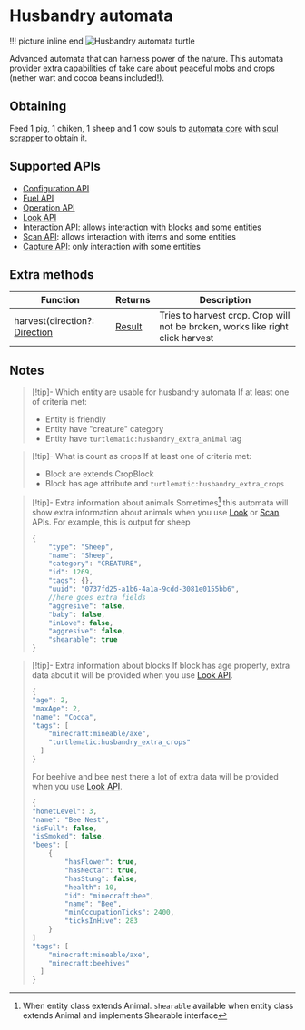 # Husbandry automata

!!! picture inline end
    ![Husbandry automata turtle](husbandry_automata_turtle.png)

Advanced automata that can harness power of the nature. This automata provider extra capabilities of take care about peaceful mobs and crops (nether wart and cocoa beans included!).

## Obtaining

Feed 1 pig, 1 chiken, 1 sheep and 1 cow souls to [automata core](automata.md) with [soul scrapper](soul_scrapper.md) to obtain it.

## Supported APIs

- [Configuration API](configuration.md)
- [Fuel API](fuel.md)
- [Operation API](operation.md)
- [Look API](look.md)
- [Interaction API](interaction.md): allows interaction with blocks and some entities
- [Scan API](scan.md): allows interaction with items and some entities
- [Capture API](capture.md): only interaction with some entities

## Extra methods

| Function                                                    | Returns                          | Description                                                                    |
| ----------------------------------------------------------- | -------------------------------- | ------------------------------------------------------------------------------ |
| harvest(direction?: [Direction](introduction.md#direction) | [Result](introduction.md#result) | Tries to harvest crop. Crop will not be broken, works like right click harvest |

## Notes

> [!tip]- Which entity are usable for husbandry automata
> If at least one of criteria met:
> - Entity is friendly
> - Entity have "creature" category
> - Entity have `turtlematic:husbandry_extra_animal` tag

> [!tip]- What is count as crops
> If at least one of criteria met:
> - Block are extends CropBlock
> - Block has age attribute and `turtlematic:husbandry_extra_crops`

> [!tip]- Extra information about animals
> Sometimes[^1] this automata will show extra information about animals when you use [Look](look.md) or [Scan](scan.md) APIs. For example, this is output for sheep
> 
> ```javascript
> {
>     "type": "Sheep",
>     "name": "Sheep",
>     "category": "CREATURE",
>     "id": 1269,
>     "tags": {},
>     "uuid": "0737fd25-a1b6-4a1a-9cdd-3081e0155bb6",
>     //here goes extra fields
>     "aggresive": false,
>     "baby": false,
>     "inLove": false,
>     "aggresive": false,
>     "shearable": true
> }
> ```

> [!tip]- Extra information about blocks
> If block has age property, extra data about it will be provided when you use [Look API](look.md).
> 
> ```javascript
> {
> "age": 2,
> "maxAge": 2,
> "name": "Cocoa",
> "tags": [
>     "minecraft:mineable/axe",
>     "turtlematic:husbandry_extra_crops"
>   ]
> }
> ```
> 
> For beehive and bee nest there a lot of extra data will be provided when you use [Look API](look.md).
> 
> ```javascript
> {
> "honetLevel": 3,
> "name": "Bee Nest",
> "isFull": false,
> "isSmoked": false,
> "bees": [
>     {
>         "hasFlower": true,
>         "hasNectar": true,
>         "hasStung": false,
>         "health": 10,
>         "id": "minecraft:bee",
>         "name": "Bee",
>         "minOccupationTicks": 2400,
>         "ticksInHive": 283
>     }
> ]
> "tags": [
>     "minecraft:mineable/axe",
>     "minecraft:beehives"
>   ]
> }
> ```

[^1]: When entity class extends Animal. `shearable` available when entity class extends Animal and implements Shearable interface

